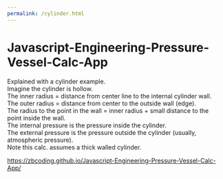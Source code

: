 ```yaml
---
permalink: /cylinder.html
---
```

# Javascript-Engineering-Pressure-Vessel-Calc-App
Explained with a cylinder example.  
Imagine the cylinder is hollow.  
The inner radius = distance from center line to the internal cylinder wall.   
The outer radius = distance from center to the outside wall (edge).  
The radius to the point in the wall = inner radius + small distance to the point inside the wall.  
The internal pressure is the pressure inside the cylinder.  
The external pressure is the pressure outside the cylinder (usually, atmospheric pressure).  
Note this calc. assumes a thick walled cylinder.  

https://zbcoding.github.io/Javascript-Engineering-Pressure-Vessel-Calc-App/